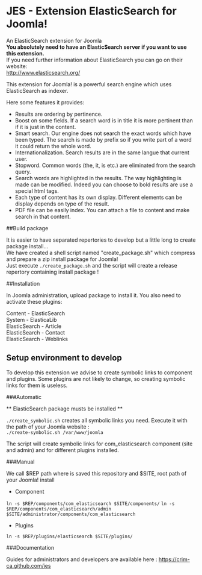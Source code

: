 JES - Extension ElasticSearch for Joomla!
===

An ElasticSearch extension for Joomla  
**You absolutely need to have an ElasticSearch server if you want to use this extension.**  
If you need further information about ElasticSearch you can go on their website:  
http://www.elasticsearch.org/

This extension for Joomla! is a powerful search engine which uses ElasticSearch as indexer.

Here some features it provides:

* Results are ordering by pertinence.
* Boost on some fields. If a search word is in title it is more pertinent than if it is just in the content.
* Smart search. Our engine does not search the exact words which have been typed. The search is made by prefix so if you write part of a word it could return the whole word.
* Internationalization. Search results are in the same langue that current user.
* Stopword. Common words (the, it, is etc.) are eliminated from the search query.
* Search words are highlighted in the results. The way highlighting is made can be modified. Indeed you can choose to bold results are use a special html tags.
* Each type of content has its own display. Different elements can be display depends on type of the result.
* PDF file can be easily index. You can attach a file to content and make search in that content.


##Build package


It is easier to have separated repertories to develop but a little long to create package install...  
We have created a shell script named "create_package.sh" which compress and prepare a zip install package for Joomla!  
Just execute `./create_package.sh` and the script will create a release repertory containing install package !



##Installation

In Joomla administration, upload package to install it.
You also need to activate these plugins:

Content - ElasticSearch  
System - ElasticaLib   
ElasticSearch - Article   
ElasticSearch - Contact   
ElasticSearch - Weblinks   

## Setup environment to develop

To develop this extension we advise to create symbolic links to component and plugins.
Some plugins are not likely to change, so creating symbolic links for them is useless.

###Automatic

** ElasticSearch package musts be installed **

`./create_symbolic.sh` creates all symbolic links you need. Execute it with the path of your Joomla website :  
`./create-symbolic.sh /var/www/joomla`

The script will create symbolic links for com_elasticsearch component (site and admin) and for different
plugins installed.


###Manual

We call $REP path where is saved this repository and $SITE, root path of your Joomla! install

* Component

`ln -s $REP/components/com_elasticsearch $SITE/components/`
`ln -s $REP/components/com_elasticsearch/admin $SITE/administrator/components/com_elasticsearch`

* Plugins

`ln -s $REP/plugins/elasticsearch $SITE/plugins/`

###Documentation

Guides for administrators and developers are available here : https://crim-ca.github.com/jes

